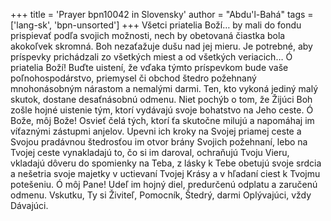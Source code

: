 +++
title = 'Prayer bpn10042 in Slovensky'
author = "Abdu'l-Bahá"
tags = ['lang-sk', 'bpn-unsorted']
+++
Všetci priatelia Boží… by mali do fondu prispievať podľa svojich možnosti, nech by obetovaná čiastka bola akokoľvek skromná. Boh nezaťažuje dušu nad jej mieru. Je potrebné, aby príspevky prichádzali zo všetkých miest a od všetkých veriacich… Ó priatelia Boží! Buďte uistení, že vďaka týmto príspevkom bude vaše poľnohospodárstvo, priemysel či obchod štedro požehnaný mnohonásobným nárastom a nemalými darmi. Ten, kto vykoná jediný malý skutok, dostane desaťnásobnú odmenu. Niet pochýb o tom, že Žijúci Boh zošle hojné uistenie tým, ktorí vydávajú svoje bohatstvo na Jeho ceste.
Ó Bože, môj Bože! Osvieť čelá tých, ktorí ťa skutočne milujú a napomáhaj im víťaznými zástupmi anjelov. Upevni ich kroky na Svojej priamej ceste a Svojou pradávnou štedrosťou im otvor brány Svojich požehnaní, lebo na Tvojej ceste vynakladajú to, čo si im daroval, ochraňujú Tvoju Vieru, vkladajú dôveru do spomienky na Teba, z lásky k Tebe obetujú svoje srdcia a nešetria svoje majetky v uctievaní Tvojej Krásy a v hľadaní ciest k Tvojmu potešeniu.
Ó môj Pane! Udeľ im hojný diel, predurčenú odplatu a zaručenú odmenu.
Vskutku, Ty si Živiteľ, Pomocník, Štedrý, darmi Oplývajúci, vždy Dávajúci.
